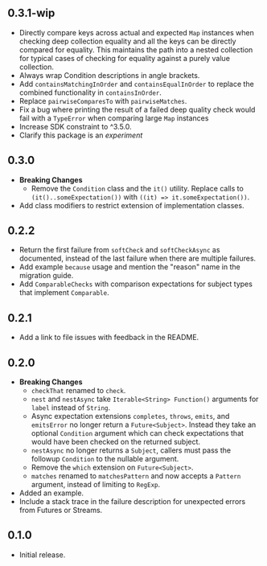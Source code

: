 ## 0.3.1-wip

-   Directly compare keys across actual and expected `Map` instances when
    checking deep collection equality and all the keys can be directly compared
    for equality. This maintains the path into a nested collection for typical
    cases of checking for equality against a purely value collection.
-   Always wrap Condition descriptions in angle brackets.
-   Add `containsMatchingInOrder` and `containsEqualInOrder` to replace the
    combined functionality in `containsInOrder`.
-   Replace `pairwiseComparesTo` with `pairwiseMatches`.
-   Fix a bug where printing the result of a failed deep quality check would
    fail with a `TypeError` when comparing large `Map` instances 
-   Increase SDK constraint to ^3.5.0.
-   Clarify this package is an _experiment_

## 0.3.0

-   **Breaking Changes**
    -   Remove the `Condition` class and the `it()` utility. Replace calls to
        `(it()..someExpectation())` with `((it) => it.someExpectation())`.
-   Add class modifiers to restrict extension of implementation classes.

## 0.2.2

-   Return the first failure from `softCheck` and `softCheckAsync` as
    documented, instead of the last failure when there are multiple failures.
-   Add example `because` usage and mention the "reason" name in the migration
    guide.
-   Add `ComparableChecks` with comparison expectations for subject types that
    implement `Comparable`.

## 0.2.1

-   Add a link to file issues with feedback in the README.

## 0.2.0

-   **Breaking Changes**
    -   `checkThat` renamed to `check`.
    -   `nest` and `nestAsync` take `Iterable<String> Function()` arguments for
        `label` instead of `String`.
    -   Async expectation extensions `completes`, `throws`, `emits`, and
        `emitsError` no longer return a `Future<Subject>`. Instead they take an
        optional `Condition` argument which can check expectations that would
        have been checked on the returned subject.
    -   `nestAsync` no longer returns a `Subject`, callers must pass the
        followup `Condition` to the nullable argument.
    -   Remove the `which` extension on `Future<Subject>`.
    -   `matches` renamed to `matchesPattern` and now accepts a `Pattern`
        argument, instead of limiting to `RegExp`.
-   Added an example.
-   Include a stack trace in the failure description for unexpected errors from
    Futures or Streams.

## 0.1.0

-   Initial release.
